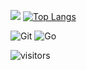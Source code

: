  ![](https://github-readme-stats.vercel.app/api?username=2zyyyyy) [![Top Langs](https://github-readme-stats.vercel.app/api/top-langs/?username=2zyyyyy)](https://github.com/2zyyyyy/github-readme-stats)

![Git](https://img.shields.io/badge/-Git-F05032?style=flat-square&logo=git&logoColor=white)
![Go](https://img.shields.io/badge/-Go-00BFFF?style=flat-square&logo=git&logoColor=white)

![visitors](https://visitor-badge.glitch.me/badge?page_id=2zyyyyy.2zyyyyy&left_color=green&right_color=red) 

<!--
**2zyyyyy/2zyyyyy** is a ✨ _special_ ✨ repository because its `README.md` (this file) appears on your GitHub profile.

Here are some ideas to get you started:

- 🔭 I’m currently working on ...
- 🌱 I’m currently learning ...
- 👯 I’m looking to collaborate on ...
- 🤔 I’m looking for help with ...
- 💬 Ask me about ...
- 📫 How to reach me: ...
- 😄 Pronouns: ...
- ⚡ Fun fact: ...
-->
